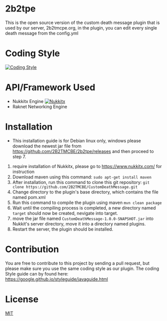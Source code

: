 # 2b2tpe
This is the open source version of the custom death message plugin that is used by our server, 2b2tmcpe.org, in the plugin, you can edit every single death message from the config.yml
# Coding Style
[![Coding Style](https://img.shields.io/badge/Coding%20Style-Google%20Style-green.svg)](https://google.github.io/styleguide/javaguide.html)
# API/Framework Used
- Nukkitx Engine [![Nukkitx](https://img.shields.io/badge/Software-Nukkitx-brightgreen.svg)](https://github.com/Nukkitx/Nukkit)
- Raknet Networking Engine
# Installation
- This installation guide is for Debian linux only, windows please download the newest jar file from https://github.com/2B2TMCBE/2b2tpe/releases and then proceed to step 7.

1. require installation of Nukkitx, please go to https://www.nukkitx.com/ for instruction
2. Download maven using this command:
```sudo apt-get install maven```
3. After installation, run this command to clone this git repository:
```git clone https://github.com/2B2TMCBE/CustomDeathMessage.git```
4. Change directory to the plugin's base directory, which contains the file named pom.xml
5. Run this command to compile the plugin using maven
```mvn clean package```
6. Wait until the compiling process is completed, a new directory named `target` should now be created, nevigate into target.
7. move the jar file named `CustomDeathMessage-1.0.0-SNAPSHOT.jar` into Nukkit's server directory, move it into a directory named plugins.
8. Restart the server, the plugin should be installed.
# Contribution
You are free to contribute to this project by sending a pull request, but please make sure you use the same coding style as our plugin. The coding Style guide can by found here: https://google.github.io/styleguide/javaguide.html
# License
[MIT](https://choosealicense.com/licenses/mit/)
